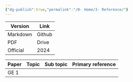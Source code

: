 ```yaml
---
{"dg-publish":true,"permalink":"/0- Home/3- Reference/"}
---
```


| Version  | Link   |
| -------- | ------ |
| Markdown | Github |
| PDF      | Drive  |
| Official | 2024   |

| Paper | Topic | Sub topic | Primary reference |
| ----- | ----- | --------- | ----------------- |
| GE 1  |       |           |                   |
